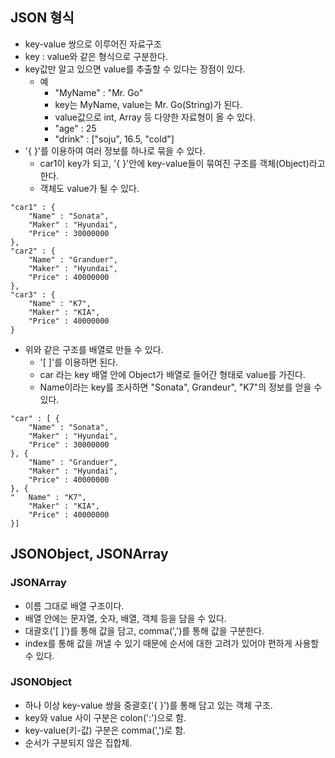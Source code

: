 ## JSON 형식
- key-value 쌍으로 이루어진 자료구조
- key : value와 같은 형식으로 구분한다.
- key값만 알고 있으면 value를 추출할 수 있다는 장점이 있다.
  - 예
    - "MyName" : "Mr. Go"
    - key는 MyName, value는 Mr. Go(String)가 된다.
    - value값으로 int, Array 등 다양한 자료형이 올 수 있다.
    - "age" : 25
    - "drink" : ["soju", 16.5, "cold"]
- '{ }'를 이용하여 여러 정보를 하나로 묶을 수 있다.
  - car1이 key가 되고, '{  }'안에 key-value들이 묶여진 구조를 객체(Object)라고 한다.
  - 객체도 value가 될 수 있다.
~~~
"car1" : {
    "Name" : "Sonata",
    "Maker" : "Hyundai",
    "Price" : 30000000
},
"car2" : {
    "Name" : "Granduer",
    "Maker" : "Hyundai",
    "Price" : 40000000
},
"car3" : {
    "Name" : "K7",
    "Maker" : "KIA",
    "Price" : 40000000
}
~~~

- 위와 같은 구조를 배열로 만들 수 있다.
  - '[  ]'를 이용하면 된다.
  - car 라는 key 배열 안에 Object가 배열로 들어간 형태로 value를 가진다.
  - Name이라는 key를 조사하면 "Sonata", Grandeur", "K7"의 정보를 얻을 수 있다.

~~~
"car" : [ {
    "Name" : "Sonata",
    "Maker" : "Hyundai",
    "Price" : 30000000
}, {
    "Name" : "Granduer",
    "Maker" : "Hyundai",
    "Price" : 40000000
}, {
"   Name" : "K7",
    "Maker" : "KIA",
    "Price" : 40000000
}]
~~~

## JSONObject, JSONArray

### JSONArray
- 이름 그대로 배열 구조이다.
- 배열 안에는 문자열, 숫자, 배열, 객체 등을 담을 수 있다.
- 대괄호('[ ]')를 통해 값을 담고, comma(',')를 통해 값을 구분한다.
- index를 통해 값을 꺼낼 수 있기 때문에 순서에 대한 고려가 있어야 편하게 사용할 수 있다.

### JSONObject
- 하나 이상 key-value 쌍을 중괄호('{ }')를 통해 담고 있는 객체 구조.
- key와 value 사이 구분은 colon(':')으로 함.
- key-value(키-값) 구분은 comma(',')로 함.
- 순서가 구분되지 않은 집합체.